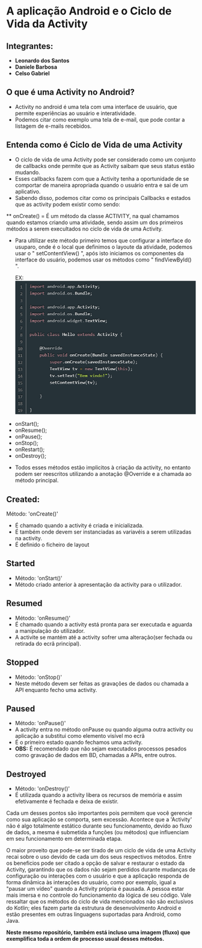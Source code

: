 # A aplicação Android e o Ciclo de Vida da Activity

## Integrantes:
 - **Leonardo dos Santos**
 - **Daniele Barbosa**
 - **Celso Gabriel**

   
## O que é uma Activity no Android?
- Activity no android é uma tela com uma interface de usuário, que permite experiências ao usuário e interatividade.
- Podemos citar como exemplo uma tela de e-mail, que pode contar a listagem de e-mails recebidos.

## Entenda como é Ciclo de Vida de uma Activity
-  O ciclo de vida de uma Activity pode ser considerado como um conjunto de callbacks onde permite que as Activity saibam que seus status estão mudando.
-  Esses callbacks fazem com que a Activity tenha a oportunidade de se comportar de maneira apropriada quando o usuário entra e sai de um aplicativo.
- Sabendo disso, podemos citar como os principais Callbacks e estados que as activity podem existir como sendo:

** onCreate() = É um método da classe ACTIVITY, na qual chamamos quando estamos criando uma atividade, sendo assim um dos primeiros métodos a serem execultados no ciclo de vida de uma Activity.
 - Para ultilizar este método primeiro temos que configurar a interface do usuparo, onde é o local que definimos o layoute da atividade, podemos usar o " setContentView() ", após isto iniciamos os componentes da interface do usuário, podemos usar os métodos como " findViewById() ".

   EX: 
   ![onCreate](img/OnCreate.png)

  
* onStart();
* onResume();
* onPause();
* onStop();
* onRestart();
* onDestroy();

- Todos esses métodos estão implicitos à criação da activity, no entanto podem ser reescritos utilizando a anotação @Override e a chamada ao método principal.

## Created:
Método: 'onCreate()'
- É chamado quando a activity é criada e inicializada.
- É também onde devem ser instanciadas as variavéis a serem utilizadas na activity.
- É definido o ficheiro de layout

 ## Started
  - Método: 'onStart()'
  - Método criado anterior à apresentação da activity para o utilizador.

 ## Resumed
  - Método: 'onResume()'
  - É chamado quando a activity está pronta para ser executada e aguarda a manipulação do utilizador.
  - A activite se mantém até a activity sofrer uma alteração(ser fechada ou retirada do ecrã principal).

  ## Stopped
  - Método: 'onStop()'
  - Neste método devem ser feitas as gravações de dados ou chamada a API enquanto fecho uma activity.

  ## Paused
  - Método: 'onPause()'
  - A activity entra no método onPause ou quando alguma outra activity ou aplicação a substitui como elemento visível mo ecrã
  - É o primeiro estado quando fechamos uma activity.
  - **OBS:** É recomendado que não sejam executados processos pesados como gravação de dados em BD, chamadas a APIs, entre outros.

  ## Destroyed
  - Método: 'onDestroy()'
  - É utilizada quando a activity libera os recursos de memória e assim efetivamente é fechada e deixa de existir.

Cada um desses pontos são importantes pois permitem que você gerencie como sua aplicação se comporta, sem excessão. Acontece que a 'Activity' não é algo totalmente estático durante seu funcionamento, devido ao fluxo de dados, a mesma é submetida a funções (ou métodos) que influenciam em seu funcionamento em determinada etapa. 

O maior proveito que pode-se ser tirado de um ciclo de vida de uma Activity recai sobre o uso devido de cada um dos seus respectivos métodos. Entre os beneficios pode ser citado a opção de salvar e restaurar o estado da Activity, garantindo que os dados não sejam perdidos durante mudanças de configuração ou interações com o usuário e que a aplicação responda de forma dinâmica às interações do usuário, como por exemplo, igual a "pausar um vídeo" quando a Activity própria é pausada. A pessoa estar mais imersa e no controle do funcionamento da lógica de seu código. Vale ressaltar que os métodos do ciclo de vida mencionados não são exclusivos do Kotlin; eles fazem parte da estrutura de desenvolvimento Android e estão presentes em outras linguagens suportadas para Android, como Java.



**Neste mesmo repositório, também está incluso uma imagem (fluxo) que exemplifica toda a ordem de processo usual desses métodos.**


  
  

